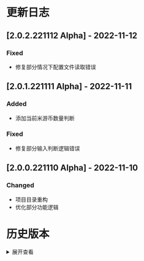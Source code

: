 # 更新日志

## [2.0.2.221112 Alpha] - 2022-11-12

### Fixed
- 修复部分情况下配置文件读取错误

## [2.0.1.221111 Alpha] - 2022-11-11

### Added
- 添加当前米游币数量判断

### Fixed
- 修复部分输入判断逻辑错误

## [2.0.0.221110 Alpha] - 2022-11-10

### Changed
- 项目目录重构
- 优化部分功能逻辑

# 历史版本

<details>
    <summary>展开查看</summary>

## [1.1.2.221101 Alpha] - 2022-11-01

### Changed
- 更新检测到新版本时的输出格式

## [1.1.1.221031 Alpha] - 2022-10-31

### Fixed
- 修复检查更新时的错误

## [1.1.0.221031 Alpha] - 2022-10-31

### Added
- 新增主程序

### Changed
- 优化使用体验

### Fixed
- 优化部分功能逻辑

## [1.0.0.220907 Alpha] - 2022-09-07

### Added
- 初版发布

</details>